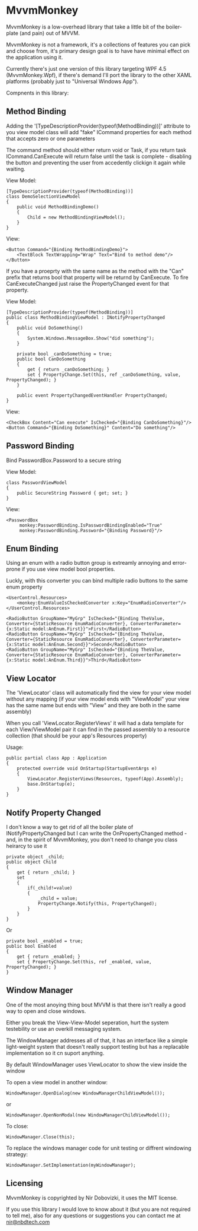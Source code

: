 # MvvmMonkey

MvvmMonkey is a low-overhead library that take a little bit of the boiler-plate (and pain) out of MVVM.

MvvmMonkey is not a framework, it's a collections of features you can pick and choose from, 
it's primary design goal is to have have minimal effect on the application using it.

Currently there's just one version of this library targeting WPF 4.5 (MvvmMonkey.Wpf), if there's demand I'll
port the library to the other XAML platforms (probably just to "Universal Windows App").

Compnents in this library:

Method Binding
---

Adding the '[TypeDescriptionProvider(typeof(MethodBinding))]' attribute to you view model class
will add "fake" ICommand properties for each method that accepts zero or one parameters

The command method should either return void or Task, if you return task ICommand.CanExecute will
return false until the task is complete - disabling the button and preventing the user from 
accedently clickign it again while waiting.

View Model:

    [TypeDescriptionProvider(typeof(MethodBinding))]
    class DemoSelectionViewModel 
    {
        public void MethodBindingDemo()
        {
            Child = new MethodBindingViewModel();
        }
    }

View: 

    <Button Command="{Binding MethodBindingDemo}">
        <TextBlock TextWrapping="Wrap" Text="Bind to method demo"/>
    </Button>

If you have a proeprty with the same name as the method with the "Can" 
prefix that returns bool that property will be returnd by CanExecute.
To fire CanExecuteChanged just raise the PropertyChanged event for 
that property.

View Model:
    
	[TypeDescriptionProvider(typeof(MethodBinding))]
    public class MethodBindingViewModel : INotifyPropertyChanged
    {
        public void DoSomething()
        {
            System.Windows.MessageBox.Show("did something");
        }

        private bool _canDoSomething = true;
        public bool CanDoSomething
        {
            get { return _canDoSomething; }
            set { PropertyChange.Set(this, ref _canDoSomething, value, PropertyChanged); }
        }

        public event PropertyChangedEventHandler PropertyChanged;
    }

View:

    <CheckBox Content="Can execute" IsChecked="{Binding CanDoSomething}"/>
    <Button Command="{Binding DoSomething}" Content="Do something"/>


Password Binding
---

Bind PasswordBox.Password to a secure string

View Model:

    class PasswordViewModel 
    {
        public SecureString Password { get; set; }
    }

View: 

    <PasswordBox 
	     monkey:PasswordBinding.IsPasswordBindingEnabled="True" 
		 monkey:PasswordBinding.Password="{Binding Password}"/>


Enum Binding
---

Using an enum with a radio button group is extreamly annoying and error-prone if you use view model bool properties.

Luckly, with this converter you can bind multiple radio buttons to the same enum property

    <UserControl.Resources>
        <monkey:EnumValueIsCheckedConverter x:Key="EnumRadioConverter"/>
    </UserControl.Resources>

	<RadioButton GroupName="MyGrp" IsChecked="{Binding TheValue, Converter={StaticResource EnumRadioConverter}, ConverterParameter={x:Static model:AnEnum.First}}">First</RadioButton>
	<RadioButton GroupName="MyGrp" IsChecked="{Binding TheValue, Converter={StaticResource EnumRadioConverter}, ConverterParameter={x:Static model:AnEnum.Second}}">Second</RadioButton>
	<RadioButton GroupName="MyGrp" IsChecked="{Binding TheValue, Converter={StaticResource EnumRadioConverter}, ConverterParameter={x:Static model:AnEnum.Third}}">Third</RadioButton>


View Locator
---

The 'ViewLocator' class will automatically find the view for your view model
without any mapping (if your view model ends with "ViewModel" your view has the same name but ends with "View"
and they are both in the same assembly)

When you call 'ViewLocator.RegisterViews' it will had a data template for each View/ViewModel pair it can find
in the passed assembly to a resource collection (that should be your app's Resources property)

Usage:

    public partial class App : Application
    {
        protected override void OnStartup(StartupEventArgs e)
        {
            ViewLocator.RegisterViews(Resources, typeof(App).Assembly);
            base.OnStartup(e);
        }
    }


Notify Property Changed
---

I don't know a way to get rid of all the boiler plate of INotifyPropertyChanged but I can 
write the OnPropertyChanged method - and, in the spirit of MvvmMonkey, you don't need to 
change you class heirarcy to use it

    private object _child;
    public object Child
    {
        get { return _child; }
        set
        {
            if(_child!=value)
            {
                _child = value;
                PropertyChange.Notify(this, PropertyChanged);
            }
        }
    }

Or

    private bool _enabled = true;
    public bool Enabled
    {
        get { return _enabled; }
        set { PropertyChange.Set(this, ref _enabled, value, PropertyChanged); }
    }


Window Manager
---

One of the most anoying thing bout MVVM is that there isn't really a good way to open and close windows.

Either you break the View-View-Model seperation, hurt the system testebility or use an overkill messaging system.

The WindowManager addresses all of that, it has an interface like a simple light-weight system that doesn't really support testing 
but has a replacable implementation so it cn suport anything.

By default WindowManager uses ViewLocator to show the view inside the window

To open a view model in another window:

    WindowManager.OpenDialog(new WindowManagerChildViewModel());                

or

    WindowManager.OpenNonModal(new WindowManagerChildViewModel());

To close:

    WindowManager.Close(this);

To replace the windows manager code for unit testing or diffrent windowing strategy:

    WindowManager.SetImplementation(myWindowManager);


Licensing
---

MvvmMonkey is copyrighted by Nir Dobovizki, it uses the MIT license.

If you use this library I would love to know about it (but you are not required to tell me), also for any questions or suggestions you can contact me at nir@nbdtech.com